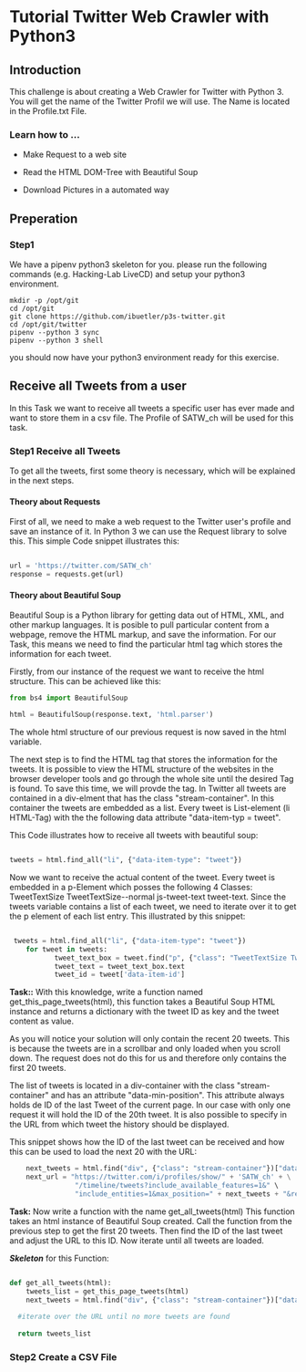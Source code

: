  

# Tutorial Twitter Web Crawler with Python3 

  

## Introduction 

This challenge is about creating a Web Crawler for Twitter with Python 3. You will get the name of the Twitter Profil we will use. The Name is located in the Profile.txt File.


### Learn how to ...

* Make Request to a web site

* Read the HTML DOM-Tree with Beautiful Soup

* Download Pictures in a automated way


## Preperation

### Step1

We have a pipenv python3 skeleton for you. please run the following commands (e.g. Hacking-Lab LiveCD) and setup your python3 environment.

```
mkdir -p /opt/git
cd /opt/git
git clone https://github.com/ibuetler/p3s-twitter.git
cd /opt/git/twitter
pipenv --python 3 sync
pipenv --python 3 shell
```
you should now have your python3 environment ready for this exercise.

## Receive all Tweets from a user

In this Task we want to receive all tweets a specific user has ever made and want to store them in a csv file. The Profile of SATW_ch will be used for this task.

### Step1 Receive all Tweets

To get all the tweets, first some theory is necessary, which will be explained in the next steps.

#### Theory about Requests

First of all, we need to make a web request to the Twitter user's profile and save an instance of it. In Python 3 we can use the Request library to solve this. This simple Code snippet illustrates this:
```Python

url = 'https://twitter.com/SATW_ch'
response = requests.get(url)

```

#### Theory about Beautiful Soup

Beautiful Soup is a Python library for getting data out of HTML, XML, and other markup languages. It is posible to pull particular content from a webpage, remove the HTML markup, and save the information. For our Task, this means we need to find the particular html tag which stores the information for each tweet.

Firstly, from our instance of the request we want to receive the html structure. This can be achieved like this:

```python
from bs4 import BeautifulSoup

html = BeautifulSoup(response.text, 'html.parser')
```
The whole html structure of our previous request is now saved in the html variable.

The next step is to find the HTML tag that stores the information for the tweets. It is possible to view the HTML structure of the websites in the browser developer tools and go through the whole site until the desired Tag is found. To save this time, we will provde the tag. In Twitter all tweets are contained in a div-elment that has the class "stream-container". In this container the tweets are embedded as a list. Every tweet is List-element (li HTML-Tag) with the the following data attribute "data-item-typ = tweet".

This Code illustrates how to receive all tweets with beautiful soup:

```python

tweets = html.find_all("li", {"data-item-type": "tweet"})

```

Now we want to receive the actual content of the tweet. Every tweet is embedded in a p-Element which posses the following 4 Classes: TweetTextSize TweetTextSize--normal js-tweet-text tweet-text. Since the tweets variable contains a list of each tweet, we need to iterate over it to get the p element of each list entry. This illustrated by this snippet:


```python

 tweets = html.find_all("li", {"data-item-type": "tweet"})
    for tweet in tweets:
           tweet_text_box = tweet.find("p", {"class": "TweetTextSize TweetTextSize--normal js-tweet-text tweet-text"})
           tweet_text = tweet_text_box.text
           tweet_id = tweet['data-item-id']
```

**Task::** With this knowledge, write a function named get_this_page_tweets(html), this function takes a Beautiful Soup HTML instance and returns a dictionary with the tweet ID as key and the tweet content as value.

As you will notice your solution will only contain the recent 20 tweets. This is because the tweets are in a scrollbar and only loaded when you scroll down. The request does not do this for us and therefore only contains the first 20 tweets.

The list of tweets is located in a div-container with the class "stream-container" and has an attribute "data-min-position". This attribute always holds de ID of the last Tweet of the current page. In our case with only one request it will hold the ID of the 20th tweet. It is also possible to specify in the URL from which tweet the history should be displayed.

This snippet shows how the ID of the last tweet can be received and how this can be used to load the next 20 with the URL:

```python
    next_tweets = html.find("div", {"class": "stream-container"})["data-min-position"]
    next_url = "https://twitter.com/i/profiles/show/" + 'SATW_ch' + \
                "/timeline/tweets?include_available_features=1&" \
                "include_entities=1&max_position=" + next_tweets + "&reset_error_state=false"
```


**Task:** Now write a function with the name get_all_tweets(html) This function takes an html instance of Beautiful Soup created. Call the function from the previous step to get the first 20 tweets. Then find the ID of the last tweet and adjust the URL to this ID. Now iterate until all tweets are loaded.

***Skeleton*** for this Function:

```python

def get_all_tweets(html):
    tweets_list = get_this_page_tweets(html)
    next_tweets = html.find("div", {"class": "stream-container"})["data-min-position"]
    
  #iterate over the URL until no more tweets are found
  
  return tweets_list
```

### Step2 Create a CSV File
